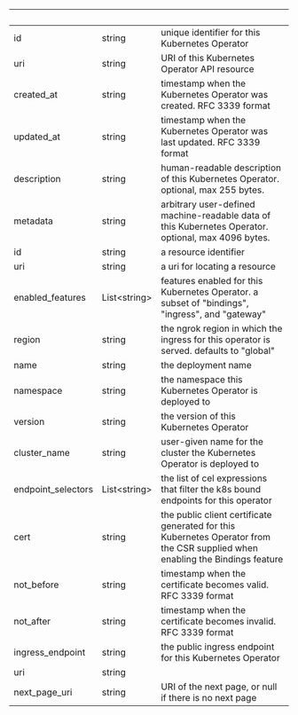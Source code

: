 <!-- Code generated for API Clients. DO NOT EDIT. -->

| &nbsp;             | &nbsp;             | &nbsp;                                                                                                                        |
| ------------------ | ------------------ | ----------------------------------------------------------------------------------------------------------------------------- |
| id                 | string             | unique identifier for this Kubernetes Operator                                                                                |
| uri                | string             | URI of this Kubernetes Operator API resource                                                                                  |
| created_at         | string             | timestamp when the Kubernetes Operator was created. RFC 3339 format                                                           |
| updated_at         | string             | timestamp when the Kubernetes Operator was last updated. RFC 3339 format                                                      |
| description        | string             | human-readable description of this Kubernetes Operator. optional, max 255 bytes.                                              |
| metadata           | string             | arbitrary user-defined machine-readable data of this Kubernetes Operator. optional, max 4096 bytes.                           |
| id                 | string             | a resource identifier                                                                                                         |
| uri                | string             | a uri for locating a resource                                                                                                 |
| enabled_features   | List&lt;string&gt; | features enabled for this Kubernetes Operator. a subset of "bindings", "ingress", and "gateway"                               |
| region             | string             | the ngrok region in which the ingress for this operator is served. defaults to "global"                                       |
| name               | string             | the deployment name                                                                                                           |
| namespace          | string             | the namespace this Kubernetes Operator is deployed to                                                                         |
| version            | string             | the version of this Kubernetes Operator                                                                                       |
| cluster_name       | string             | user-given name for the cluster the Kubernetes Operator is deployed to                                                        |
| endpoint_selectors | List&lt;string&gt; | the list of cel expressions that filter the k8s bound endpoints for this operator                                             |
| cert               | string             | the public client certificate generated for this Kubernetes Operator from the CSR supplied when enabling the Bindings feature |
| not_before         | string             | timestamp when the certificate becomes valid. RFC 3339 format                                                                 |
| not_after          | string             | timestamp when the certificate becomes invalid. RFC 3339 format                                                               |
| ingress_endpoint   | string             | the public ingress endpoint for this Kubernetes Operator                                                                      |
| uri                | string             |                                                                                                                               |
| next_page_uri      | string             | URI of the next page, or null if there is no next page                                                                        |
